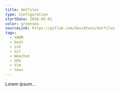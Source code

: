 ```yaml
---
title: dotfiles
type: Configuration
startDate: 2016-05-01
color: greensea
sourceLink: https://gitlab.com/davidtwco/dotfiles
tags:
  - YADM
  - bash
  - zsh
  - Git
  - Weechat
  - GPG
  - Vim
  - tmux
---
```

Lorem ipsum...
